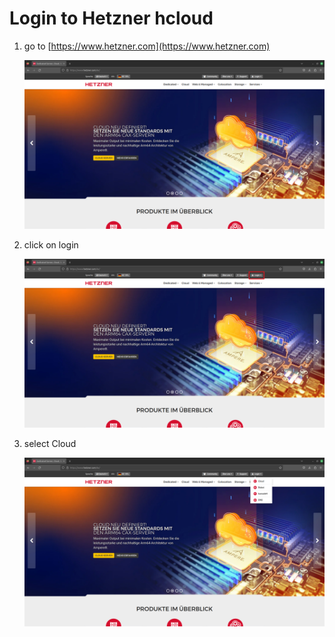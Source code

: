 # Login to Hetzner hcloud

1. go to [https://www.hetzner.com](https://www.hetzner.com)

    ![Hetzner Startpage](https://github.com/GeraldLeikam/tutorials/blob/master/hcloud/login/images/hetzner_startpage.png)

2. click on login

   ![Hetzner Startpage](https://github.com/GeraldLeikam/tutorials/blob/master/hcloud/login/images/hetzner_startpage_login_button.png)

3. select Cloud

   ![Hetzner Startpage](https://github.com/GeraldLeikam/tutorials/blob/master/hcloud/login/images/hetzner_startpage_login_hcloud_button.png)